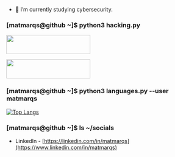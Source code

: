<!--
- 🔭 I’m currently working on ...
- 🌱 I’m currently learning ...
- 👯 I’m looking to collaborate on ...
- 🤔 I’m looking for help with ...
- 💬 Ask me about ...
- 📫 How to reach me: ...
- 😄 Pronouns: ...
- ⚡ Fun fact: ...
-->
- 🌱 I’m currently studying cybersecurity.

### [matmarqs@github ~]$ python3 hacking.py
[<img src="https://www.hackthebox.eu/badge/image/1886202" width="220" height="50"/>](https://app.hackthebox.com/profile/1886202)

[<img src="https://tryhackme-badges.s3.amazonaws.com/matmarqs.png" width="220" height="50"/>](https://tryhackme.com/p/matmarqs)

### [matmarqs@github ~]$ python3 languages.py --user matmarqs
[![Top Langs](https://github-readme-stats.vercel.app/api/top-langs/?username=matmarqs&layout=compact&theme=dark)](https://github.com/matmarqs)

### [matmarqs@github ~]$ ls ~/socials
- LinkedIn - [https://linkedin.com/in/matmarqs](https://www.linkedin.com/in/matmarqs)
